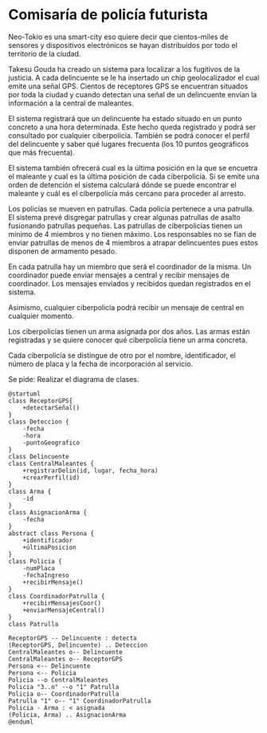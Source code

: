 # Comisaría de policía futurista

Neo-Tokio es una smart-city eso quiere decir que cientos-miles de sensores y dispositivos electrónicos se hayan distribuidos por todo el territorio de la ciudad.

Takesu Gouda ha creado un sistema para localizar a los fugitivos de la justicia. A cada delincuente se le ha insertado un chip geolocalizador el cual emite una señal GPS. Cientos de receptores GPS se encuentran situados por toda la ciudad y cuando detectan una señal de un delincuente envían la información a la central de maleantes.

El sistema registrará que un delincuente ha estado situado en un punto concreto a una hora determinada. Este hecho queda registrado y podrá ser consultado por cualquier ciberpolicía. También se podrá conocer el perfil del delincuente y saber qué lugares frecuenta (los 10 puntos geográficos que más frecuenta).

El sistema también ofrecerá cual es la última posición en la que se encuetra el maleante y cual es la última posición de cada ciberpolicía. Si se emite una orden de detención el sistema calculará dónde se puede encontrar el maleante y cuál es el ciberpolicía más cercano para proceder al arresto.

Los policías se mueven en patrullas. Cada policía pertenece a una patrulla. El sistema prevé disgregar patrullas y crear algunas patrullas de asalto fusionando patrullas pequeñas. Las patrullas de ciberpolicías tienen un mínimo de 4 miembros y no tienen máximo. Los responsables no se fían de enviar patrullas de menos de 4 miembros a atrapar delincuentes pues estos disponen de armamento pesado.

En cada patrulla hay un miembro que será el coordinador de la misma. Un coordinador puede enviar mensajes a central y recibir mensajes de coordinador. Los mensajes enviados y recibidos quedan registrados en el sistema.

Asimismo, cualquier ciberpolicía podrá recibir un mensaje de central en cualquier momento.

Los ciberpolicías tienen un arma asignada por dos años. Las armas están registradas y se quiere conocer qué ciberpolicía tiene un arma concreta.

Cada ciberpolicía se distingue de otro por el nombre, identificador, el número de placa y la fecha de incorporación al servicio.

Se pide: Realizar el diagrama de clases.

```plantuml
@startuml
class ReceptorGPS{
    +detectarSeñal()
}
class Deteccion {
    -fecha
    -hora
    -puntoGeografico
}
class Delincuente 
class CentralMaleantes {
    +registrarDelin(id, lugar, fecha_hora)
    +crearPerfil(id)
}
class Arma {
    -id
}
class AsignacionArma {
    -fecha
}
abstract class Persona {
    +identificador
    +últimaPosicion
}
class Policia {
    -numPlaca
    -fechaIngreso
    +recibirMensaje()
}
class CoordinadorPatrulla {
    +recibirMensajesCoor()
    +enviarMensajeCentral()
}
class Patrulla

ReceptorGPS -- Delincuente : detecta
(ReceptorGPS, Delincuente) .. Deteccion
CentralMaleantes o-- Delincuente
CentralMaleantes o-- ReceptorGPS
Persona <-- Delincuente
Persona <-- Policia
Policia --o CentralMaleantes
Policia "3..n" --o "1" Patrulla
Policia o-- CoordinadorPatrulla
Patrulla "1" o-- "1" CoordinadorPatrulla
Policia - Arma : < asignada
(Policia, Arma) .. AsignacionArma
@enduml
```